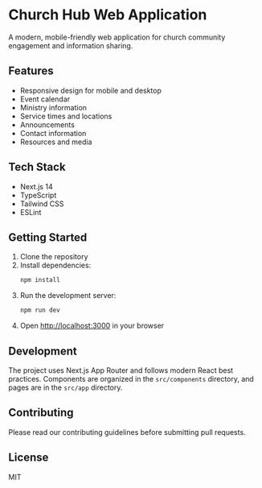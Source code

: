 # Church Hub Web Application

A modern, mobile-friendly web application for church community engagement and information sharing.

## Features

- Responsive design for mobile and desktop
- Event calendar
- Ministry information
- Service times and locations
- Announcements
- Contact information
- Resources and media

## Tech Stack

- Next.js 14
- TypeScript
- Tailwind CSS
- ESLint

## Getting Started

1. Clone the repository
2. Install dependencies:
   ```bash
   npm install
   ```
3. Run the development server:
   ```bash
   npm run dev
   ```
4. Open [http://localhost:3000](http://localhost:3000) in your browser

## Development

The project uses Next.js App Router and follows modern React best practices. Components are organized in the `src/components` directory, and pages are in the `src/app` directory.

## Contributing

Please read our contributing guidelines before submitting pull requests.

## License

MIT
